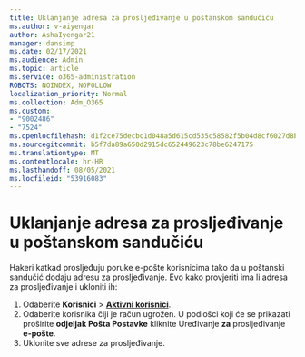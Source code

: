 ```yaml
---
title: Uklanjanje adresa za prosljeđivanje u poštanskom sandučiću
ms.author: v-aiyengar
author: AshaIyengar21
manager: dansimp
ms.date: 02/17/2021
ms.audience: Admin
ms.topic: article
ms.service: o365-administration
ROBOTS: NOINDEX, NOFOLLOW
localization_priority: Normal
ms.collection: Adm_O365
ms.custom:
- "9002486"
- "7524"
ms.openlocfilehash: d1f2ce75decbc1d048a5d615cd535c58582f5b04d8cf6027d8b3f681bf04b79d
ms.sourcegitcommit: b5f7da89a650d2915dc652449623c78be6247175
ms.translationtype: MT
ms.contentlocale: hr-HR
ms.lasthandoff: 08/05/2021
ms.locfileid: "53916083"
---
```

# <a name="remove-forwarding-addresses-on-the-mailbox"></a>Uklanjanje adresa za prosljeđivanje u poštanskom sandučiću

Hakeri katkad prosljeđuju poruke e-pošte korisnicima tako da u poštanski sandučić dodaju adresu za prosljeđivanje. Evo kako provjeriti ima li adresa za prosljeđivanje i ukloniti ih:

1. Odaberite **Korisnici**  >  **[Aktivni korisnici](https://go.microsoft.com/fwlink/p/?linkid=834822)**.
1. Odaberite korisnika čiji je račun ugrožen. U podlošci koji će se prikazati proširite **odjeljak Pošta Postavke** kliknite Uređivanje **za** prosljeđivanje **e-pošte**.
1. Uklonite sve adrese za prosljeđivanje.
